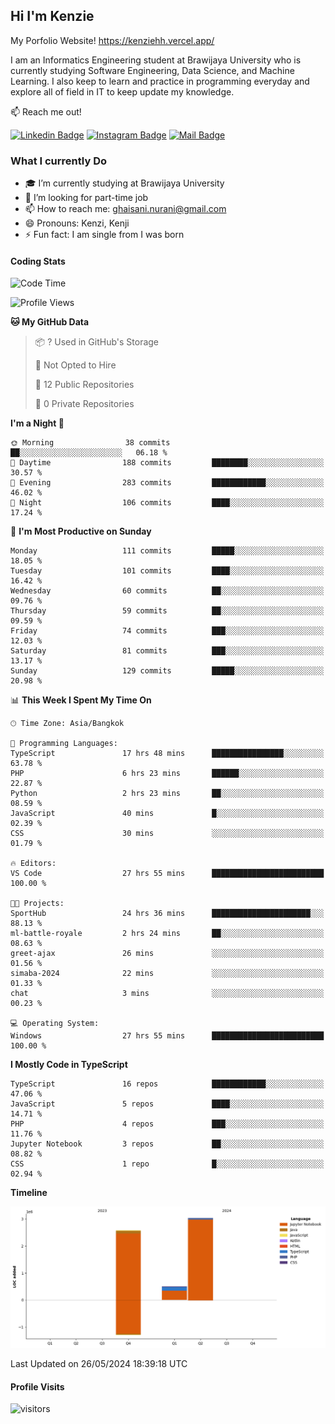 ## Hi I'm Kenzie

My Porfolio Website!
https://kenziehh.vercel.app/

I am an Informatics Engineering student at Brawijaya University who is currently studying Software Engineering, Data Science, and Machine Learning. I also keep to learn and practice in programming everyday and explore all of field in IT to keep update my knowledge.

:mailbox: Reach me out!

[![Linkedin Badge](https://img.shields.io/badge/-Kenzie_Taqiyassar-0e76a8?style=flat&labelColor=0e76a8&logo=linkedin&logoColor=white)](https://www.linkedin.com/in/kenzie-taqiyassar-37458b1aa/) 
[![Instagram Badge](https://img.shields.io/badge/-@__kenziehh_-e84393?style=flat&labelColor=e84393&logo=instagram&logoColor=white)](https://www.instagram.com/_kenziehh/) 
[![Mail Badge](https://img.shields.io/badge/-ghaisani.nurani-c0392b?style=flat&labelColor=c0392b&logo=gmail&logoColor=white)](mailto:ghaisani.nurani@gmail.com)

### What I currently Do

- 🎓 I’m currently studying at Brawijaya University
- 💼 I’m looking for part-time job
- 📫 How to reach me: ghaisani.nurani@gmail.com
- 😄 Pronouns: Kenzi, Kenji
- ⚡ Fun fact: I am single from I was born

#### Coding Stats
<!--START_SECTION:waka-->
![Code Time](http://img.shields.io/badge/Code%20Time-397%20hrs%2019%20mins-blue)

![Profile Views](http://img.shields.io/badge/Profile%20Views-10-blue)

**🐱 My GitHub Data** 

> 📦 ? Used in GitHub's Storage 
 > 
> 🚫 Not Opted to Hire
 > 
> 📜 12 Public Repositories 
 > 
> 🔑 0 Private Repositories 
 > 
**I'm a Night 🦉** 

```text
🌞 Morning                38 commits          ██░░░░░░░░░░░░░░░░░░░░░░░   06.18 % 
🌆 Daytime                188 commits         ████████░░░░░░░░░░░░░░░░░   30.57 % 
🌃 Evening                283 commits         ████████████░░░░░░░░░░░░░   46.02 % 
🌙 Night                  106 commits         ████░░░░░░░░░░░░░░░░░░░░░   17.24 % 
```
📅 **I'm Most Productive on Sunday** 

```text
Monday                   111 commits         █████░░░░░░░░░░░░░░░░░░░░   18.05 % 
Tuesday                  101 commits         ████░░░░░░░░░░░░░░░░░░░░░   16.42 % 
Wednesday                60 commits          ██░░░░░░░░░░░░░░░░░░░░░░░   09.76 % 
Thursday                 59 commits          ██░░░░░░░░░░░░░░░░░░░░░░░   09.59 % 
Friday                   74 commits          ███░░░░░░░░░░░░░░░░░░░░░░   12.03 % 
Saturday                 81 commits          ███░░░░░░░░░░░░░░░░░░░░░░   13.17 % 
Sunday                   129 commits         █████░░░░░░░░░░░░░░░░░░░░   20.98 % 
```


📊 **This Week I Spent My Time On** 

```text
🕑︎ Time Zone: Asia/Bangkok

💬 Programming Languages: 
TypeScript               17 hrs 48 mins      ████████████████░░░░░░░░░   63.78 % 
PHP                      6 hrs 23 mins       ██████░░░░░░░░░░░░░░░░░░░   22.87 % 
Python                   2 hrs 23 mins       ██░░░░░░░░░░░░░░░░░░░░░░░   08.59 % 
JavaScript               40 mins             █░░░░░░░░░░░░░░░░░░░░░░░░   02.39 % 
CSS                      30 mins             ░░░░░░░░░░░░░░░░░░░░░░░░░   01.79 % 

🔥 Editors: 
VS Code                  27 hrs 55 mins      █████████████████████████   100.00 % 

🐱‍💻 Projects: 
SportHub                 24 hrs 36 mins      ██████████████████████░░░   88.13 % 
ml-battle-royale         2 hrs 24 mins       ██░░░░░░░░░░░░░░░░░░░░░░░   08.63 % 
greet-ajax               26 mins             ░░░░░░░░░░░░░░░░░░░░░░░░░   01.56 % 
simaba-2024              22 mins             ░░░░░░░░░░░░░░░░░░░░░░░░░   01.33 % 
chat                     3 mins              ░░░░░░░░░░░░░░░░░░░░░░░░░   00.23 % 

💻 Operating System: 
Windows                  27 hrs 55 mins      █████████████████████████   100.00 % 
```

**I Mostly Code in TypeScript** 

```text
TypeScript               16 repos            ████████████░░░░░░░░░░░░░   47.06 % 
JavaScript               5 repos             ████░░░░░░░░░░░░░░░░░░░░░   14.71 % 
PHP                      4 repos             ███░░░░░░░░░░░░░░░░░░░░░░   11.76 % 
Jupyter Notebook         3 repos             ██░░░░░░░░░░░░░░░░░░░░░░░   08.82 % 
CSS                      1 repo              █░░░░░░░░░░░░░░░░░░░░░░░░   02.94 % 
```



**Timeline**

![Lines of Code chart](https://raw.githubusercontent.com/kenziehh/kenziehh/master/assets/bar_graph.png)


 Last Updated on 26/05/2024 18:39:18 UTC
<!--END_SECTION:waka-->


#### Profile Visits

![visitors](https://visitor-badge.glitch.me/badge?page_id=kenziehh.kenziehh)





